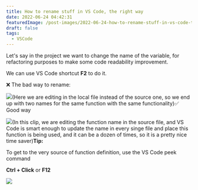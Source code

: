 ```yaml
---
title: How to rename stuff in VS Code, the right way
date: 2022-06-24 04:42:31
featuredImage: /post-images/2022-06-24-how-to-rename-stuff-in-vs-code-the-right-way.webp
draft: false
tags:
  - VSCode
---
```


Let's say in the project we want to change the name of the variable, for refactoring purposes to make some code readability improvement.

We can use VS Code shortcut **F2** to do it.

❌ The bad way to rename:

![](http://localhost/wordpress/wp-content/uploads/2022/06/bad-way.gif)(Here we are editing in the local file instead of the source one, so we end up with two names for the same function with the same functionality)✅ Good way

![](http://localhost/wordpress/wp-content/uploads/2022/06/good-way.gif)(In this clip, we are editing the function name in the source file, and VS Code is smart enough to update the name in every singe file and place this function is being used, and it can be a dozen of times, so it is a pretty nice time saver)**Tip:**

To get to the very source of function definition, use the VS Code peek command

**Ctrl + Click** or **F12**

![](http://localhost/wordpress/wp-content/uploads/2022/06/tip.gif)
